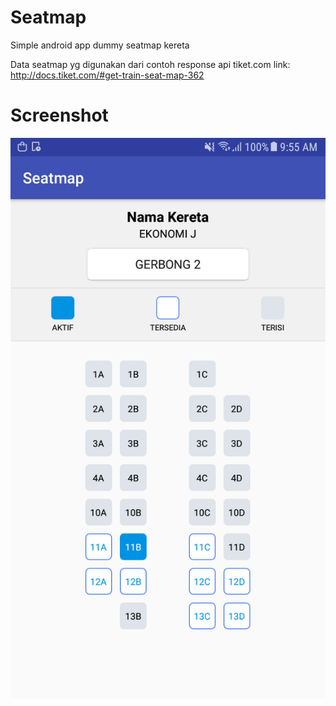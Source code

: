 # Seatmap
Simple android app dummy seatmap kereta

Data seatmap yg digunakan dari contoh response api tiket.com 
link: http://docs.tiket.com/#get-train-seat-map-362

# Screenshot
![](https://github.com/robycohen/seatmap/blob/master/Screenshot_20181002-125835.png)

